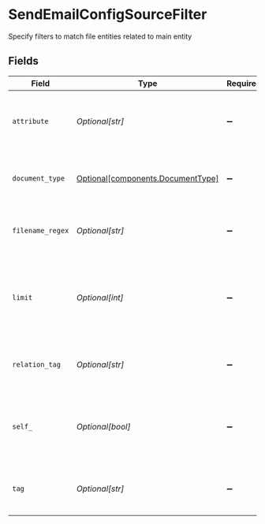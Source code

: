 # SendEmailConfigSourceFilter

Specify filters to match file entities related to main entity


## Fields

| Field                                                                    | Type                                                                     | Required                                                                 | Description                                                              | Example                                                                  |
| ------------------------------------------------------------------------ | ------------------------------------------------------------------------ | ------------------------------------------------------------------------ | ------------------------------------------------------------------------ | ------------------------------------------------------------------------ |
| `attribute`                                                              | *Optional[str]*                                                          | :heavy_minus_sign:                                                       | Filter by a specific relation attribute on the main entity               | _files                                                                   |
| `document_type`                                                          | [Optional[components.DocumentType]](../../models/shared/documenttype.md) | :heavy_minus_sign:                                                       | Filter by a specific document type (e.g. document)                       |                                                                          |
| `filename_regex`                                                         | *Optional[str]*                                                          | :heavy_minus_sign:                                                       | Match by filename. Regex syntax supported                                | .*                                                                       |
| `limit`                                                                  | *Optional[int]*                                                          | :heavy_minus_sign:                                                       | Limit files to maximum number (default, all matched file relations)      | 1                                                                        |
| `relation_tag`                                                           | *Optional[str]*                                                          | :heavy_minus_sign:                                                       | Filter by relation tag (label) on the main entity                        | contract                                                                 |
| `self_`                                                                  | *Optional[bool]*                                                         | :heavy_minus_sign:                                                       | Picks main entity as file (only works if source entity is a file)        |                                                                          |
| `tag`                                                                    | *Optional[str]*                                                          | :heavy_minus_sign:                                                       | Filter by a specific tag on the related file entity                      |                                                                          |